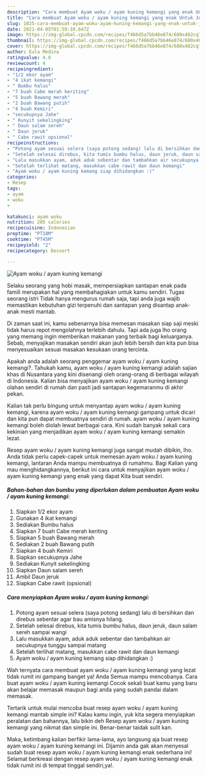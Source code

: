```yaml
---
description: "Cara membuat Ayam woku / ayam kuning kemangi yang enak Untuk Jualan"
title: "Cara membuat Ayam woku / ayam kuning kemangi yang enak Untuk Jualan"
slug: 1025-cara-membuat-ayam-woku-ayam-kuning-kemangi-yang-enak-untuk-jualan
date: 2021-04-05T01:59:10.647Z
image: https://img-global.cpcdn.com/recipes/f466d5a7bb46e874/680x482cq70/ayam-woku-ayam-kuning-kemangi-foto-resep-utama.jpg
thumbnail: https://img-global.cpcdn.com/recipes/f466d5a7bb46e874/680x482cq70/ayam-woku-ayam-kuning-kemangi-foto-resep-utama.jpg
cover: https://img-global.cpcdn.com/recipes/f466d5a7bb46e874/680x482cq70/ayam-woku-ayam-kuning-kemangi-foto-resep-utama.jpg
author: Eula Medina
ratingvalue: 4.8
reviewcount: 4
recipeingredient:
- "1/2 ekor ayam"
- "4 ikat kemangi"
- " Bumbu halus"
- "7 buah Cabe merah keriting"
- "5 buah Bawang merah"
- "2 buah Bawang putih"
- "4 buah Kemiri"
- "secukupnya Jahe"
- " Kunyit sekelingking"
- " Daun salam sereh"
- " Daun jeruk"
- " Cabe rawit opsional"
recipeinstructions:
- "Potong ayam sesuai selera (saya potong sedang) lalu di bersihkan dan direbus sebentar agar bau amisnya hilang."
- "Setelah selesai direbus, kita tumis bumbu halus, daun jeruk, daun salam sereh sampai wangi"
- "Lalu masukkan ayam, aduk aduk sebentar dan tambahkan air secukupnya tunggu sampai matang"
- "Setelah terlihat matang, masukkan cabe rawit dan daun kemangi"
- "Ayam woku / ayam kuning kemang siap dihidangkan :)"
categories:
- Resep
tags:
- ayam
- woku
- 

katakunci: ayam woku  
nutrition: 205 calories
recipecuisine: Indonesian
preptime: "PT18M"
cooktime: "PT45M"
recipeyield: "2"
recipecategory: Dessert

---
```



![Ayam woku / ayam kuning kemangi](https://img-global.cpcdn.com/recipes/f466d5a7bb46e874/680x482cq70/ayam-woku-ayam-kuning-kemangi-foto-resep-utama.jpg)

Selaku seorang yang hobi masak, mempersiapkan santapan enak pada famili merupakan hal yang membahagiakan untuk kamu sendiri. Tugas seorang istri Tidak hanya mengurus rumah saja, tapi anda juga wajib memastikan kebutuhan gizi terpenuhi dan santapan yang disantap anak-anak mesti mantab.

Di zaman  saat ini, kamu sebenarnya bisa memesan masakan siap saji meski tidak harus repot mengolahnya terlebih dahulu. Tapi ada juga lho orang yang memang ingin memberikan makanan yang terbaik bagi keluarganya. Sebab, menyajikan masakan sendiri akan jauh lebih bersih dan kita pun bisa menyesuaikan sesuai masakan kesukaan orang tercinta. 



Apakah anda adalah seorang penggemar ayam woku / ayam kuning kemangi?. Tahukah kamu, ayam woku / ayam kuning kemangi adalah sajian khas di Nusantara yang kini disenangi oleh orang-orang di berbagai wilayah di Indonesia. Kalian bisa menyajikan ayam woku / ayam kuning kemangi olahan sendiri di rumah dan pasti jadi santapan kegemaranmu di akhir pekan.

Kalian tak perlu bingung untuk menyantap ayam woku / ayam kuning kemangi, karena ayam woku / ayam kuning kemangi gampang untuk dicari dan kita pun dapat membuatnya sendiri di rumah. ayam woku / ayam kuning kemangi boleh diolah lewat berbagai cara. Kini sudah banyak sekali cara kekinian yang menjadikan ayam woku / ayam kuning kemangi semakin lezat.

Resep ayam woku / ayam kuning kemangi juga sangat mudah dibikin, lho. Anda tidak perlu capek-capek untuk memesan ayam woku / ayam kuning kemangi, lantaran Anda mampu membuatnya di rumahmu. Bagi Kalian yang mau menghidangkannya, berikut ini cara untuk menyajikan ayam woku / ayam kuning kemangi yang enak yang dapat Kita buat sendiri.

<!--inarticleads1-->

##### Bahan-bahan dan bumbu yang diperlukan dalam pembuatan Ayam woku / ayam kuning kemangi:

1. Siapkan 1/2 ekor ayam
1. Gunakan 4 ikat kemangi
1. Sediakan  Bumbu halus
1. Siapkan 7 buah Cabe merah keriting
1. Siapkan 5 buah Bawang merah
1. Sediakan 2 buah Bawang putih
1. Siapkan 4 buah Kemiri
1. Siapkan secukupnya Jahe
1. Sediakan  Kunyit sekelingking
1. Siapkan  Daun salam sereh
1. Ambil  Daun jeruk
1. Siapkan  Cabe rawit (opsional)




<!--inarticleads2-->

##### Cara menyiapkan Ayam woku / ayam kuning kemangi:

1. Potong ayam sesuai selera (saya potong sedang) lalu di bersihkan dan direbus sebentar agar bau amisnya hilang.
1. Setelah selesai direbus, kita tumis bumbu halus, daun jeruk, daun salam sereh sampai wangi
1. Lalu masukkan ayam, aduk aduk sebentar dan tambahkan air secukupnya tunggu sampai matang
1. Setelah terlihat matang, masukkan cabe rawit dan daun kemangi
1. Ayam woku / ayam kuning kemang siap dihidangkan :)




Wah ternyata cara membuat ayam woku / ayam kuning kemangi yang lezat tidak rumit ini gampang banget ya! Anda Semua mampu mencobanya. Cara buat ayam woku / ayam kuning kemangi Cocok sekali buat kamu yang baru akan belajar memasak maupun bagi anda yang sudah pandai dalam memasak.

Tertarik untuk mulai mencoba buat resep ayam woku / ayam kuning kemangi mantab simple ini? Kalau kamu ingin, yuk kita segera menyiapkan peralatan dan bahannya, lalu bikin deh Resep ayam woku / ayam kuning kemangi yang nikmat dan simple ini. Benar-benar taidak sulit kan. 

Maka, ketimbang kalian berfikir lama-lama, ayo langsung aja buat resep ayam woku / ayam kuning kemangi ini. Dijamin anda gak akan menyesal sudah buat resep ayam woku / ayam kuning kemangi enak sederhana ini! Selamat berkreasi dengan resep ayam woku / ayam kuning kemangi enak tidak rumit ini di tempat tinggal sendiri,ya!.

